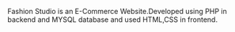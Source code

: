 Fashion Studio is an E-Commerce Website.Developed using PHP in backend and MYSQL database and used HTML,CSS in frontend.
